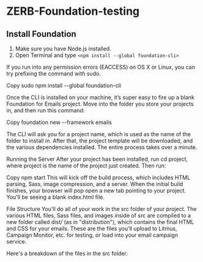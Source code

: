 # ZERB-Foundation-testing

## Install Foundation
1. Make sure you have Node.js installed.
2. Open Terminal and type `<npm install --global foundation-cli>`




If you run into any permission errors (EACCESS) on OS X or Linux, you can try prefixing the command with sudo.

Copy
sudo npm install --global foundation-cli

Once the CLI is installed on your machine, it’s super easy to fire up a blank Foundation for Emails project. Move into the folder you store your projects in, and then run this command:

Copy
foundation new --framework emails

The CLI will ask you for a project name, which is used as the name of the folder to install in. After that, the project template will be downloaded, and the various dependencies installed. The entire process takes over a minute.

Running the Server
After your project has been installed, run cd project, where project is the name of the project just created. Then run:

Copy
npm start
This will kick off the build process, which includes HTML parsing, Sass, image compression, and a server. When the initial build finishes, your browser will pop open a new tab pointing to your project. You'll be seeing a blank index.html file.

File Structure
You'll do all of your work in the src folder of your project. The various HTML files, Sass files, and images inside of src are compiled to a new folder called dist/ (as in "distribution"), which contains the final HTML and CSS for your emails. These are the files you'll upload to Litmus, Campaign Monitor, etc. for testing, or load into your email campaign service.

Here's a breakdown of the files in the src folder:
